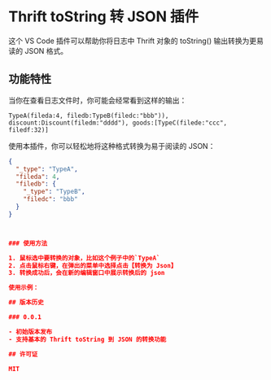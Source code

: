 # Thrift toString 转 JSON 插件

这个 VS Code 插件可以帮助你将日志中 Thrift 对象的 toString() 输出转换为更易读的 JSON 格式。

## 功能特性

当你在查看日志文件时，你可能会经常看到这样的输出：

```
TypeA(fileda:4, filedb:TypeB(filedc:"bbb")), discount:Discount(filedm:"dddd"), goods:[TypeC(filede:"ccc", filedf:32)]
```

使用本插件，你可以轻松地将这种格式转换为易于阅读的 JSON：

```json
{
  "_type": "TypeA",
  "fileda": 4,
  "filedb": {
    "_type": "TypeB",
    "filedc": "bbb"
  }
}



### 使用方法

1. 鼠标选中要转换的对象，比如这个例子中的`TypeA`
2. 点击鼠标右键，在弹出的菜单中选择点击【转换为 Json】
3. 转换成功后，会在新的编辑窗口中展示转换后的 json

使用示例：

## 版本历史

### 0.0.1

- 初始版本发布
- 支持基本的 Thrift toString 到 JSON 的转换功能

## 许可证

MIT
```

